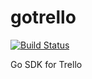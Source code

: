 gotrello
========

[![Build Status](https://travis-ci.org/aggieben/gotrello.png?branch=master)](https://travis-ci.org/aggieben/gotrello)

Go SDK for Trello
